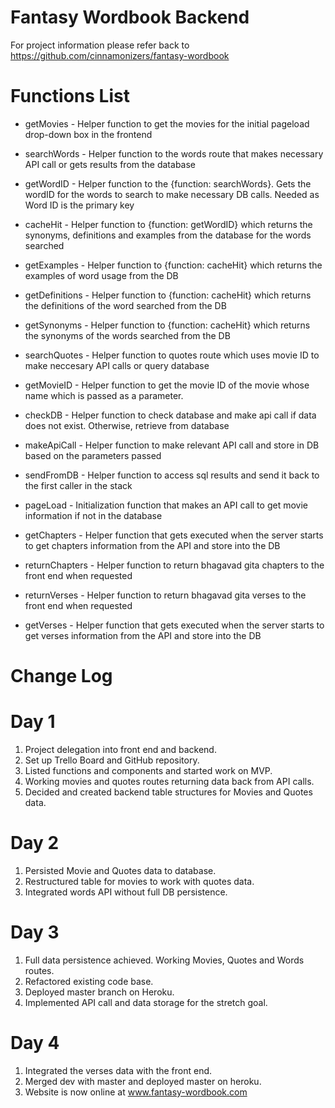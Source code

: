 # Fantasy Wordbook Backend

For project information please refer back to https://github.com/cinnamonizers/fantasy-wordbook

# Functions List

- getMovies - Helper function to get the movies for the initial pageload drop-down box in the frontend

- searchWords - Helper function to the words route that makes necessary API call or gets results from the database

- getWordID - Helper function to the {function: searchWords}. Gets the wordID for the words to search to make necessary DB calls. Needed as Word ID is the primary key

- cacheHit - Helper function to {function: getWordID} which returns the synonyms, definitions and examples from the database for the words searched

- getExamples - Helper function to {function: cacheHit} which returns the examples of word usage from the DB

- getDefinitions - Helper function to {function: cacheHit} which returns the definitions of the word searched from the DB

- getSynonyms - Helper function to {function: cacheHit} which returns the synonyms of the words searched from the DB

- searchQuotes - Helper function to quotes route which uses movie ID to make neccesary API calls or query database

- getMovieID - Helper function to get the movie ID of the movie whose name which is passed as a parameter.

- checkDB - Helper function to check database and make api call if data does not exist.
Otherwise, retrieve from database

- makeApiCall - Helper function to make relevant API call and store in DB based on the parameters passed

- sendFromDB - Helper function to access sql results and send it back to the first caller in the stack

- pageLoad - Initialization function that makes an API call to get movie information if not in the database

- getChapters - Helper function that gets executed when the server starts to get chapters information from the API and store into the DB

- returnChapters - Helper function to return bhagavad gita chapters to the front end when requested

- returnVerses - Helper function to return bhagavad gita verses to the front end when requested

- getVerses - Helper function that gets executed when the server starts to get verses information from the API and store into the DB

# Change Log

# Day 1

1. Project delegation into front end and backend. 
2. Set up Trello Board and GitHub repository.
3. Listed functions and components and started work on MVP.
4. Working movies and quotes routes returning data back from API calls.
5. Decided and created backend table structures for Movies and Quotes data.

# Day 2

1. Persisted Movie and Quotes data to database.
2. Restructured table for movies to work with quotes data. 
3. Integrated words API without full DB persistence.

# Day 3

1. Full data persistence achieved. Working Movies, Quotes and Words routes.
2. Refactored existing code base.
3. Deployed master branch on Heroku.
4. Implemented API call and data storage for the stretch goal.

# Day 4

1. Integrated the verses data with the front end.
2. Merged dev with master and deployed master on heroku.
3. Website is now online at www.fantasy-wordbook.com
